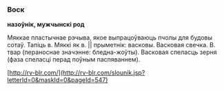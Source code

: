 ### Воск
**назоўнік, мужчынскі род**

Мяккае пластычнае рэчыва, якое выпрацоўваюць пчолы для будовы сотаў. Тапіць в. Мяккі як в. || прыметнік: васковы. Васковая свечка. В. твар (пераноснае значэнне: бледна-жоўты). Васковая спеласць зерня (фаза спеласці перад поўным паспяваннем).

<a rel="author">[http://rv-blr.com/](http://rv-blr.com/slounik.jsp?letterId=0&maskId=0&pageId=547)</a>
